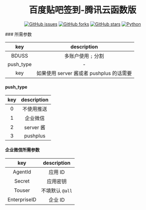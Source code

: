 <div align="center">
<h1>百度贴吧签到-腾讯云函数版</h1>

[![GitHub issues](https://img.shields.io/github/issues/ICE99125/tieba_checkin?color=red&style=for-the-badge)](https://github.com/ICE99125/tieba_checkin/issues)  [![GitHub forks](https://img.shields.io/github/forks/ICE99125/tieba_checkin?style=for-the-badge)](https://github.com/ICE99125/tieba_checkin/network)  [![GitHub stars](https://img.shields.io/github/stars/ICE99125/tieba_checkin?style=for-the-badge)](https://github.com/ICE99125/tieba_checkin/stargazers)  [![Python](https://img.shields.io/badge/python-3.6%2B-orange?style=for-the-badge)](https://www.python.org/)
</div>
### 所需参数

|    key    |               description                |
| :-------: | :--------------------------------------: |
|   BDUSS   |        多账户使用 `;` 分割              |
| push_type |                    -                     |
|    key    | 如果使用 server 酱或者 pushplus 的话需要 |

#### push_type

| key  | description |
| :--: | :---------: |
|  0   | 不使用推送  |
|  1   |  企业微信   |
|  2   |  server 酱  |
|  3   |  pushplus   |

#### 企业微信所需参数

|     key      |   description   |
| :----------: | :-------------: |
|   AgentId    |     应用 ID     |
|    Secret    |    应用密钥     |
|    Touser    | 不填默认 `@all` |
| EnterpriseID |     企业 ID     |
